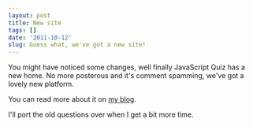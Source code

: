 ```yaml
---
layout: post
title: New site
tags: []
date: '2011-10-12'
slug: Guess what, we've got a new site!
---
```


You might have noticed some changes, well finally JavaScript Quiz has a new home. No more posterous and it's comment spamming, we've got a lovely new platform.

You can read more about it on [my blog][1].

I'll port the old questions over when I get a bit more time.

  [1]: http://www.aaron-powell.com/javascript/rebuilding-javascript-quiz-in-nodejs